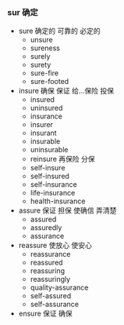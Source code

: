 ### sur  确定

- sure  确定的 可靠的 必定的
	- unsure
	- sureness
	- surely
	- surety
	- sure-fire
	- sure-footed
- insure 确保 保证 给...保险 投保
	- insured
	- uninsured
	- insurance
	- insurer
	- insurant
	- insurable
	- uninsurable
	- reinsure 再保险 分保
	- self-insure
	- self-insured
	- self-insurance
	- life-insurance
	- health-insurance
- assure 保证 担保 使确信 弄清楚
	- assured
	- assuredly
	- assurance
- reassure 使放心 使安心
	- reassurance
	- reassured
	- reassuring
	- reassuringly
	- quality-assurance
	- self-assured
	- self-assurance
- ensure   保证 确保
